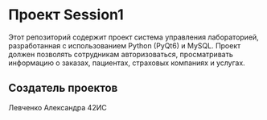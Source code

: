 <!DOCTYPE html>
<html lang="en">
<head>
    <meta charset="UTF-8">
    <meta name="viewport" content="width=device-width, initial-scale=1.0">
</head>
<body>

<h1>Проект Session1</h1>

<p>Этот репозиторий содержит проект система управления лабораторией, разработанная с использованием Python (PyQt6) и MySQL. Проект должен позволять сотрудникам авторизоваться, просматривать информацию о заказах, пациентах, страховых компаниях и услугах.</p>

<h2>Создатель проектов</h2>
<p>Левченко Александра 42ИС</p>

</body>
</html>
